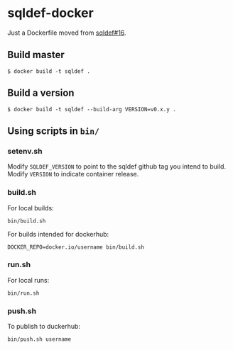 # sqldef-docker

Just a Dockerfile moved from [sqldef#16](https://github.com/k0kubun/sqldef/pull/16).

## Build master

```
$ docker build -t sqldef .
```

## Build a version

```
$ docker build -t sqldef --build-arg VERSION=v0.x.y .
```

## Using scripts in `bin/`

### setenv.sh
Modify `SQLDEF_VERSION` to point to the sqldef github tag you intend to build.  
Modify `VERSION` to indicate container release.  

### build.sh
For local builds:
```
bin/build.sh 
```

For builds intended for dockerhub:
```
DOCKER_REPO=docker.io/username bin/build.sh 
```

### run.sh
For local runs:
```
bin/run.sh
```

### push.sh
To publish to duckerhub:
```
bin/push.sh username
```
